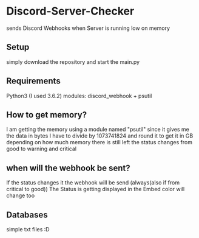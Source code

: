 # Discord-Server-Checker
sends Discord Webhooks when Server is running low on memory

## Setup
simply download the repository and start the main.py

## Requirements
Python3 (I used 3.6.2)
modules: discord_webhook + psutil

## How to get memory?
I am getting the memory using a module named "psutil"
since it gives me the data in bytes I have to divide by 1073741824 and round it to get it in GB
depending on how much memory there is still left the status changes from good to warning and critical

## when will the webhook be sent?
If the status changes it the webhook will be send (always(also if from critical to good))
The Status is getting displayed in the Embed
color will change too

## Databases
simple txt files :D
